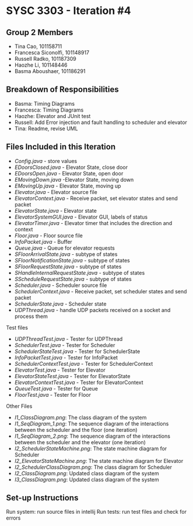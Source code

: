 # SYSC 3303 - Iteration #4

## Group 2 Members

- Tina Cao, 101158711
- Francesca Siconolfi, 101148917
- Russell Radko, 101187309
- Haozhe Li, 101148446
- Basma Aboushaer, 101186291


## Breakdown of Responsibilities 

- Basma: Timing Diagrams
- Francesca: Timing Diagrams
- Haozhe: Elevator and JUnit test 
- Russell: Add Error injection and fault handling to scheduler and elevator
- Tina: Readme, revise UML

## Files Included in this Iteration

- *Config.java* - store values
- *EDoorsClosed.java* - Elevator State, close door
- *EDoorsOpen.java* - Elevator State, open door
- *EMovingDown.java* -Elevator State, moving down
- *EMovingUp.java* - Elevator State, moving up
- *Elevator.java* - Elevator source file
- *ElevatorContext.java* - Receive packet, set elevator states and send packet
- *ElevatorState.java* - Elevator state
- *ElevatorSystemGUI.java* - Elevator GUI, labels of status
- *ElevatorTimer.java* - Elevator timer that includes the direction and context
- *Floor.java* - Floor source file
- *InfoPacket.java* - Buffer
- *Queue.java* - Queue for elevator requests
- *SFloorArrivalState.java* - subtype of states
- *SFloorNotificationState.java* - subtype of states
- *SFloorRequestState.java* - subtype of states
- *SHandleInternalRequestState.java* - subtype of states
- *SScheduleRequestState.java* - subtype of states
- *Scheduler.java* - Scheduler source file
- *SchedulerContext.java* - Receive packet, set scheduler states and send packet
- *SchedulerState.java* - Scheduler state
- *UDPThread.java* - handle UDP packets received on a socket and process them

Test files
- *UDPThreadTest.java* - Tester for UDPThread
- *SchedulerTest.java* - Tester for Scheduler
- *SchedulerStateTest.java* - Tester for SchedulerState
- *InfoPacketTest.java* - Tester for InfoPacket
- *SchedulerContextTest.java* - Tester for SchedulerContext
- *ElevatorTest.java* - Tester for Elevator
- *ElevatorStateTest.java* - Tester for ElevatorState
- *ElevatorContextTest.java* - Tester for ElevatorContext
- *QueueTest.java* - Tester for Queue
- *FloorTest.java* - Tester for Floor

Other Files
- *I1_ClassDiagram.png*: The class diagram of the system
- *I1_SeqDiagram_1.png*: The sequence diagram of the interactions between the scheduler and the floor (one iteration)
- *I1_SeqDiagram_2.png*: The sequence diagram of the interactions between the scheduler and the elevator (one iteration)
- *I2_SchedulerStateMachine.png*: The state machine diagram for Scheduler
- *I2_ElevatorStateMachine.png*: The state machine diagram for Elevator
- *I2_SchedulerClassDiagram.png*: The class diagram for Scheduler
- *I2_ClassDiagram.png*: Updated class diagram of the system
- *I3_ClassDiagram.png*: Updated class diagram of the system

 

## Set-up Instructions

Run system: run source files in intellij
Run tests: run test files and check for errors
